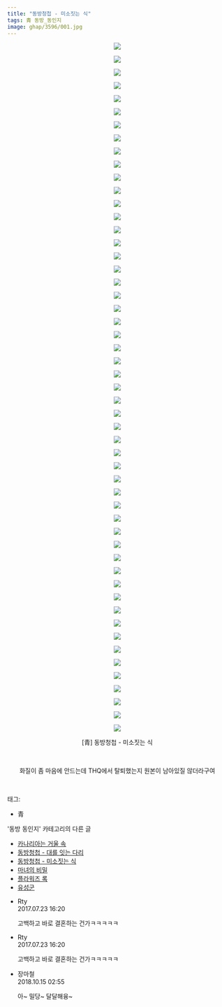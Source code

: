 ```yaml
---
title: "동방청첩 - 미소짓는 식"
tags: 青 동방_동인지
image: ghap/3596/001.jpg
---
```

<div class="article">
<p style="text-align: center; clear: none; float: none;"><img src="{{ site.nasurl }}/ghap/3596/001.jpg"/></p>
<p style="text-align: center; clear: none; float: none;"><img src="{{ site.nasurl }}/ghap/3596/002.jpg"/></p>
<p style="text-align: center; clear: none; float: none;"><img src="{{ site.nasurl }}/ghap/3596/003.jpg"/></p>
<p style="text-align: center; clear: none; float: none;"><img src="{{ site.nasurl }}/ghap/3596/004.jpg"/></p>
<p style="text-align: center; clear: none; float: none;"><img src="{{ site.nasurl }}/ghap/3596/005.jpg"/></p>
<p style="text-align: center; clear: none; float: none;"><img src="{{ site.nasurl }}/ghap/3596/006.jpg"/></p>
<p style="text-align: center; clear: none; float: none;"><img src="{{ site.nasurl }}/ghap/3596/007.jpg"/></p>
<p style="text-align: center; clear: none; float: none;"><img src="{{ site.nasurl }}/ghap/3596/008.jpg"/></p>
<p style="text-align: center; clear: none; float: none;"><img src="{{ site.nasurl }}/ghap/3596/009.jpg"/></p>
<p style="text-align: center; clear: none; float: none;"><img src="{{ site.nasurl }}/ghap/3596/010.jpg"/></p>
<p style="text-align: center; clear: none; float: none;"><img src="{{ site.nasurl }}/ghap/3596/011.jpg"/></p>
<p style="text-align: center; clear: none; float: none;"><img src="{{ site.nasurl }}/ghap/3596/012.jpg"/></p>
<p style="text-align: center; clear: none; float: none;"><img src="{{ site.nasurl }}/ghap/3596/013.jpg"/></p>
<p style="text-align: center; clear: none; float: none;"><img src="{{ site.nasurl }}/ghap/3596/014.jpg"/></p>
<p style="text-align: center; clear: none; float: none;"><img src="{{ site.nasurl }}/ghap/3596/015.jpg"/></p>
<p style="text-align: center; clear: none; float: none;"><img src="{{ site.nasurl }}/ghap/3596/016.jpg"/></p>
<p style="text-align: center; clear: none; float: none;"><img src="{{ site.nasurl }}/ghap/3596/017.jpg"/></p>
<p style="text-align: center; clear: none; float: none;"><img src="{{ site.nasurl }}/ghap/3596/018.jpg"/></p>
<p style="text-align: center; clear: none; float: none;"><img src="{{ site.nasurl }}/ghap/3596/019.jpg"/></p>
<p style="text-align: center; clear: none; float: none;"><img src="{{ site.nasurl }}/ghap/3596/020.jpg"/></p>
<p style="text-align: center; clear: none; float: none;"><img src="{{ site.nasurl }}/ghap/3596/021.jpg"/></p>
<p style="text-align: center; clear: none; float: none;"><img src="{{ site.nasurl }}/ghap/3596/022.jpg"/></p>
<p style="text-align: center; clear: none; float: none;"><img src="{{ site.nasurl }}/ghap/3596/023.jpg"/></p>
<p style="text-align: center; clear: none; float: none;"><img src="{{ site.nasurl }}/ghap/3596/024.jpg"/></p>
<p style="text-align: center; clear: none; float: none;"><img src="{{ site.nasurl }}/ghap/3596/025.jpg"/></p>
<p style="text-align: center; clear: none; float: none;"><img src="{{ site.nasurl }}/ghap/3596/026.jpg"/></p>
<p style="text-align: center; clear: none; float: none;"><img src="{{ site.nasurl }}/ghap/3596/027.jpg"/></p>
<p style="text-align: center; clear: none; float: none;"><img src="{{ site.nasurl }}/ghap/3596/028.jpg"/></p>
<p style="text-align: center; clear: none; float: none;"><img src="{{ site.nasurl }}/ghap/3596/029.jpg"/></p>
<p style="text-align: center; clear: none; float: none;"><img src="{{ site.nasurl }}/ghap/3596/030.jpg"/></p>
<p style="text-align: center; clear: none; float: none;"><img src="{{ site.nasurl }}/ghap/3596/031.jpg"/></p>
<p style="text-align: center; clear: none; float: none;"><img src="{{ site.nasurl }}/ghap/3596/032.jpg"/></p>
<p style="text-align: center; clear: none; float: none;"><img src="{{ site.nasurl }}/ghap/3596/033.jpg"/></p>
<p style="text-align: center; clear: none; float: none;"><img src="{{ site.nasurl }}/ghap/3596/034.jpg"/></p>
<p style="text-align: center; clear: none; float: none;"><img src="{{ site.nasurl }}/ghap/3596/035.jpg"/></p>
<p style="text-align: center; clear: none; float: none;"><img src="{{ site.nasurl }}/ghap/3596/036.jpg"/></p>
<p style="text-align: center; clear: none; float: none;"><img src="{{ site.nasurl }}/ghap/3596/037.jpg"/></p>
<p style="text-align: center; clear: none; float: none;"><img src="{{ site.nasurl }}/ghap/3596/038.jpg"/></p>
<p style="text-align: center; clear: none; float: none;"><img src="{{ site.nasurl }}/ghap/3596/039.jpg"/></p>
<p style="text-align: center; clear: none; float: none;"><img src="{{ site.nasurl }}/ghap/3596/040.jpg"/></p>
<p style="text-align: center; clear: none; float: none;"><img src="{{ site.nasurl }}/ghap/3596/041.jpg"/></p>
<p style="text-align: center; clear: none; float: none;"><img src="{{ site.nasurl }}/ghap/3596/042.jpg"/></p>
<p style="text-align: center; clear: none; float: none;"><img src="{{ site.nasurl }}/ghap/3596/043.jpg"/></p>
<p style="text-align: center; clear: none; float: none;"><img src="{{ site.nasurl }}/ghap/3596/044.jpg"/></p>
<p style="text-align: center; clear: none; float: none;"><img src="{{ site.nasurl }}/ghap/3596/045.jpg"/></p>
<p style="text-align: center; clear: none; float: none;"><img src="{{ site.nasurl }}/ghap/3596/046.jpg"/></p>
<p style="text-align: center; clear: none; float: none;"><img src="{{ site.nasurl }}/ghap/3596/047.jpg"/></p>
<p style="text-align: center; clear: none; float: none;"><img src="{{ site.nasurl }}/ghap/3596/048.jpg"/></p>
<p style="text-align: center; clear: none; float: none;"><img src="{{ site.nasurl }}/ghap/3596/049.jpg"/></p>
<p style="text-align: center; clear: none; float: none;"><img src="{{ site.nasurl }}/ghap/3596/050.jpg"/></p>
<p style="text-align: center; clear: none; float: none;"><img src="{{ site.nasurl }}/ghap/3596/051.jpg"/></p>
<p style="text-align: center; clear: none; float: none;"><img src="{{ site.nasurl }}/ghap/3596/052.jpg"/></p>
<p style="text-align: center; clear: none; float: none;"><img src="{{ site.nasurl }}/ghap/3596/053.jpg"/></p>
<p style="text-align: center; clear: none; float: none;">[青] 동방청첩 - 미소짓는 식</p>
<p style="text-align: center; clear: none; float: none;"><br/></p>
<p style="text-align: center; clear: none; float: none;">화질이 좀 마음에 안드는데 THQ에서 탈퇴했는지 원본이 남아있질 않더라구여</p>
<p><br/></p>
</div><div class="tagTrail">
<p>태그: </p>
<ul>
<li>青</li>
</ul>
</div><div class="another">
<p>'동방 동인지' 카테고리의 다른 글</p>
<ul>
<li><a href="/2017-08-03-ghap_3609">카나리아는 거울 속</a></li>
<li><a href="/2017-07-23-ghap_3597">동방청첩 - 대를 잇는 다리</a></li>
<li><a href="/2017-07-23-ghap_3596">동방청첩 - 미소짓는 식</a></li>
<li><a href="/2017-07-21-ghap_3591">마녀의 비밀</a></li>
<li><a href="/2017-07-21-ghap_3589">플라워즈 록</a></li>
<li><a href="/2017-07-21-ghap_3586">유성군</a></li>
</ul>
</div><div class="cb_module cb_fluid">
<div class="cb_wrt cb_profile">
<div class="comment">
<ul>
<li class="cb_thumb_off" id="comment15042501">
<div class="cb_comment_area">
<div class="cb_info_area">
<div class="cb_section">
<span class="cb_nick_name">Rty</span>
</div>
<div class="cb_section">
<span class="cb_date">2017.07.23 16:20 </span>
</div>
</div>
<div class="cb_dsc_comment">
<p class="cb_dsc">
											고백하고 바로 결혼하는 건가ㅋㅋㅋㅋㅋ
										</p>
</div>
</div></li>
<li class="cb_thumb_off" id="comment15042502">
<div class="cb_comment_area">
<div class="cb_info_area">
<div class="cb_section">
<span class="cb_nick_name">Rty</span>
</div>
<div class="cb_section">
<span class="cb_date">2017.07.23 16:20 </span>
</div>
</div>
<div class="cb_dsc_comment">
<p class="cb_dsc">
											고백하고 바로 결혼하는 건가ㅋㅋㅋㅋㅋ
										</p>
</div>
</div></li>
<li class="cb_thumb_off" id="comment15355240">
<div class="cb_comment_area">
<div class="cb_info_area">
<div class="cb_section">
<span class="cb_nick_name">장마철</span>
</div>
<div class="cb_section">
<span class="cb_date">2018.10.15 02:55 </span>
</div>
</div>
<div class="cb_dsc_comment">
<p class="cb_dsc">
											아~ 밀당~ 달달해융~
										</p>
</div>
</div></li>
</ul>
</div>
</div><!-- commentList close -->
</div>